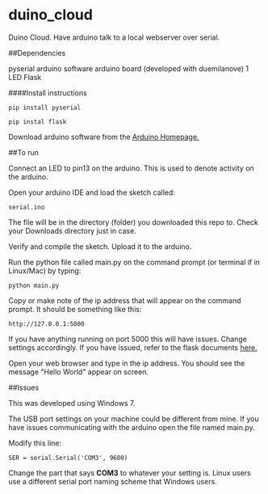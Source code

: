 duino_cloud
===========

Duino Cloud. Have arduino talk to a local webserver over serial.





##Dependencies

pyserial
arduino software
arduino board (developed with duemilanove)
1 LED
Flask 


####Install instructions

    pip install pyserial
    
    pip instal flask
    

Download arduino software from the <a href="http://arduino.cc">Arduino Homepage.</a>


##To run

Connect an LED to pin13 on the arduino.  This is used to denote activity on the arduino.

Open your arduino IDE and load the sketch called:
 
    serial.ino
    
The file will be in the directory (folder) you downloaded this repo to. Check your Downloads directory just in case.

Verify and compile the sketch. Upload it to the arduino.

Run the python file called main.py on the command prompt (or terminal if in Linux/Mac) by typing:

    python main.py
    
Copy or make note of the ip address that will appear on the command prompt. It should be something like this:

    http://127.0.0.1:5000
    
If you have anything running on port 5000 this will have issues. Change settings accordingly. 
If you have issued, refer to the flask documents <a href="http://flask.pocoo.org/">here.</a>

Open your web browser and type in the ip address. You should see the message "Hello World" appear on screen.


##Issues

This was developed using Windows 7.

The USB port settings on your machine could be different from mine.
If you have issues communicating with the arduino open the file named main.py.

Modify this line:

    SER = serial.Serial('COM3', 9600)
    
Change the part that says **COM3** to whatever your setting is.
Linux users use a different serial port naming scheme that Windows users.
    
